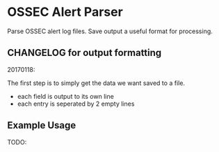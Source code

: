 # OSSEC Alert Parser

Parse OSSEC alert log files. Save output a useful format for processing.


## CHANGELOG for output formatting

20170118: 

The first step is to simply get the data we want saved to a file.
 
- each field is output to its own line
- each entry is seperated by 2 empty lines

## Example Usage

TODO:
